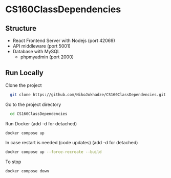 # CS160ClassDependencies

## Structure  
- React Frontend Server with Nodejs (port 42069) 
- API middleware (port 5001)  
- Database with MySQL
  - phpmyadmin (port 2000)

## Run Locally  
Clone the project  

~~~bash  
  git clone https://github.com/NikoJokhadze/CS160ClassDependencies.git
~~~

Go to the project directory  

~~~bash  
  cd CS160ClassDependencies
~~~

Run Docker (add -d for detached)

~~~bash  
docker compose up
~~~

In case restart is needed (code updates) (add -d for detached)

~~~bash  
docker compose up --force-recreate --build
~~~  

To stop

~~~bash  
docker compose down
~~~  
